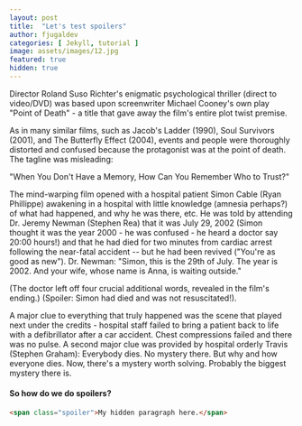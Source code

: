 ```yaml
---
layout: post
title:  "Let's test spoilers"
author: fjugaldev
categories: [ Jekyll, tutorial ]
image: assets/images/12.jpg
featured: true
hidden: true
---
```


Director Roland Suso Richter's enigmatic psychological thriller (direct to video/DVD) was based upon screenwriter Michael Cooney's own play "Point of Death" - a title that gave away the film's entire plot twist premise.

As in many similar films, such as Jacob's Ladder (1990), Soul Survivors (2001), and The Butterfly Effect (2004), events and people were thoroughly distorted and confused because the protagonist was at the point of death. The tagline was misleading:

"When You Don't Have a Memory, How Can You Remember Who to Trust?"

The mind-warping film opened with a hospital patient Simon Cable (Ryan Phillippe) awakening in a <span class="spoiler"> hospital with little knowledge (amnesia perhaps?) of what had happened, and why he was there, etc. He was told by attending Dr. Jeremy Newman (Stephen Rea) that it was July 29, 2002 (Simon thought it was the year 2000 - he was confused - he heard a doctor say 20:00 hours!) and that he had died for two minutes from cardiac arrest following the near-fatal accident -- but he had been revived ("You're as good as new").</span> Dr. Newman: "Simon, this is the 29th of July. The year is 2002. And your wife, whose name is Anna, is waiting outside." 

(The doctor left off four crucial additional words, revealed in the film's ending.) (Spoiler: Simon had died and was not resuscitated!).

A major clue to everything that truly happened was the scene that played next under the credits - hospital staff failed to bring a patient back to life with a defibrillator after a car accident. Chest compressions failed and there was no pulse. A second major clue was provided by hospital orderly Travis (Stephen Graham): <span class="spoiler">Everybody dies. No mystery there. But why and how everyone dies. Now, there's a mystery worth solving. Probably the biggest mystery there is.</span>

#### So how do we do spoilers?

```html
<span class="spoiler">My hidden paragraph here.</span>
```
